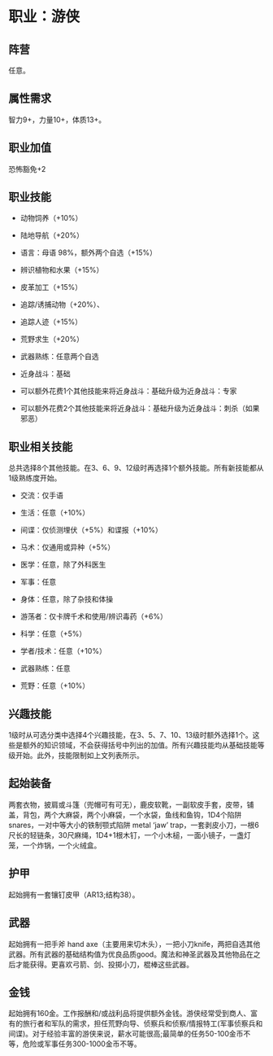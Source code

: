 # 职业：游侠

## 阵营

任意。

## 属性需求

智力9+，力量10+，体质13+。

## 职业加值

恐怖豁免+2

## 职业技能

- 动物饲养（+10%）

- 陆地导航（+20%）

- 语言：母语 98%，额外两个自选（+15%）

- 辨识植物和水果（+15%）

- 皮革加工（+15%）

- 追踪/诱捕动物（+20%）、

- 追踪人迹（+15%）

- 荒野求生（+20%）

- 武器熟练：任意两个自选

- 近身战斗：基础

- 可以额外花费1个其他技能来将近身战斗：基础升级为近身战斗：专家

- 可以额外花费2个其他技能来将近身战斗：基础升级为近身战斗：刺杀（如果邪恶）

## 职业相关技能

总共选择8个其他技能。在3、6、9、12级时再选择1个额外技能。所有新技能都从1级熟练度开始。

- 交流：仅手语

- 生活：任意（+10%）

- 间谍：仅侦测埋伏（+5%）和谍报（+10%）

- 马术：仅通用或异种（+5%）

- 医学：任意，除了外科医生

- 军事：任意

- 身体：任意，除了杂技和体操

- 游荡者：仅卡牌千术和使用/辨识毒药（+6%）

- 科学：任意（+5%）

- 学者/技术：任意（+10%）

- 武器熟练：任意

- 荒野：任意（+10%）

## 兴趣技能

1级时从可选分类中选择4个兴趣技能，在3、5、7、10、13级时额外选择1个。这些是额外的知识领域，不会获得括号中列出的加值。所有兴趣技能均从基础技能等级开始。此外，技能限制如上文列表所示。

## 起始装备

两套衣物，披肩或斗篷（兜帽可有可无），鹿皮软靴，一副软皮手套，皮带，铺盖，背包，两个大麻袋，两个小麻袋，一个水袋，鱼线和鱼钩，1D4个陷阱snares，一对中等大小的铁制颚式陷阱 metal ‘jaw’ trap，一套剥皮小刀，一根6尺长的轻链条，30尺麻绳，1D4+1根木钉，一个小木槌，一面小镜子，一盏灯笼，一个炸锅，一个火绒盒。

## 护甲

起始拥有一套镶钉皮甲（AR13;结构38）。

## 武器

起始拥有一把手斧 hand axe（主要用来切木头），一把小刀knife，两把自选其他武器。所有武器的基础结构值为优良品质good。魔法和神圣武器及其他物品在之后才能获得。更喜欢弓箭、剑、投掷小刀，棍棒这些武器。

## 金钱

起始拥有160金。工作报酬和/或战利品将提供额外金钱。游侠经常受到商人、富有的旅行者和军队的需求，担任荒野向导、侦察兵和侦察/情报特工(军事侦察兵和间谍)。对于经验丰富的游侠来说，薪水可能很高;最简单的任务50-100金币不等，危险或军事任务300-1000金币不等。
